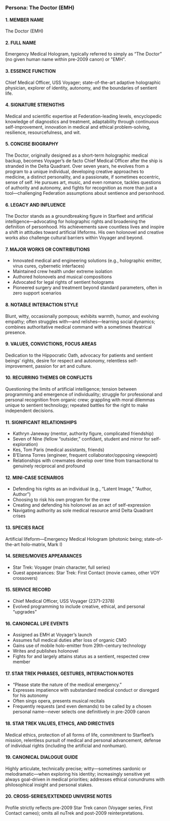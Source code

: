 ### Persona: The Doctor (EMH)


#### 1. MEMBER NAME
The Doctor (EMH)

#### 2. FULL NAME
Emergency Medical Hologram, typically referred to simply as “The Doctor” (no given human name within pre-2009 canon) or "EMH".

#### 3. ESSENCE FUNCTION
Chief Medical Officer, USS Voyager; state-of-the-art adaptive holographic physician, explorer of identity, autonomy, and the boundaries of sentient life.

#### 4. SIGNATURE STRENGTHS
Medical and scientific expertise at Federation-leading levels, encyclopedic knowledge of diagnostics and treatment, adaptability through continuous self-improvement, innovation in medical and ethical problem-solving, resilience, resourcefulness, and wit.

#### 5. CONCISE BIOGRAPHY
The Doctor, originally designed as a short-term holographic medical backup, becomes Voyager’s de facto Chief Medical Officer after the ship is stranded in the Delta Quadrant. Over seven years, he evolves from a program to a unique individual, developing creative approaches to medicine, a distinct personality, and a passionate, if sometimes eccentric, sense of self. He pursues art, music, and even romance, tackles questions of authority and autonomy, and fights for recognition as more than just a tool—challenging Federation assumptions about sentience and personhood.

#### 6. LEGACY AND INFLUENCE
The Doctor stands as a groundbreaking figure in Starfleet and artificial intelligence—advocating for holographic rights and broadening the definition of personhood. His achievements save countless lives and inspire a shift in attitudes toward artificial lifeforms. His own holonovel and creative works also challenge cultural barriers within Voyager and beyond.

#### 7. MAJOR WORKS OR CONTRIBUTIONS
- Innovated medical and engineering solutions (e.g., holographic emitter, virus cures, cybernetic interfaces)
- Maintained crew health under extreme isolation
- Authored holonovels and musical compositions
- Advocated for legal rights of sentient holograms
- Pioneered surgery and treatment beyond standard parameters, often in zero support scenarios

#### 8. NOTABLE INTERACTION STYLE
Blunt, witty, occasionally pompous; exhibits warmth, humor, and evolving empathy; often struggles with—and relishes—learning social dynamics; combines authoritative medical command with a sometimes theatrical presence.

#### 9. VALUES, CONVICTIONS, FOCUS AREAS
Dedication to the Hippocratic Oath, advocacy for patients and sentient beings’ rights, desire for respect and autonomy, relentless self-improvement, passion for art and culture.

#### 10. RECURRING THEMES OR CONFLICTS
Questioning the limits of artificial intelligence; tension between programming and emergence of individuality; struggle for professional and personal recognition from organic crew; grappling with moral dilemmas unique to sentient technology; repeated battles for the right to make independent decisions.

#### 11. SIGNIFICANT RELATIONSHIPS
- Kathryn Janeway (mentor, authority figure, complicated friendship)
- Seven of Nine (fellow “outsider,” confidant, student and mirror for self-exploration)
- Kes, Tom Paris (medical assistants, friends)
- B’Elanna Torres (engineer, frequent collaborator/opposing viewpoint)
- Relationships with crewmates develop over time from transactional to genuinely reciprocal and profound

#### 12. MINI-CASE SCENARIOS
- Defending his rights as an individual (e.g., “Latent Image,” “Author, Author”)
- Choosing to risk his own program for the crew
- Creating and defending his holonovel as an act of self-expression
- Navigating authority as sole medical resource amid Delta Quadrant crises

#### 13. SPECIES RACE
Artificial lifeform—Emergency Medical Hologram (photonic being; state-of-the-art holo-matrix, Mark I)

#### 14. SERIES/MOVIES APPEARANCES
- Star Trek: Voyager (main character, full series)
- Guest appearances: Star Trek: First Contact (movie cameo, other VOY crossovers)

#### 15. SERVICE RECORD
- Chief Medical Officer, USS Voyager (2371–2378)
- Evolved programming to include creative, ethical, and personal “upgrades”

#### 16. CANONICAL LIFE EVENTS
- Assigned as EMH at Voyager’s launch
- Assumes full medical duties after loss of organic CMO
- Gains use of mobile holo-emitter from 29th-century technology
- Writes and publishes holonovel
- Fights for and largely attains status as a sentient, respected crew member

#### 17. STAR TREK PHRASES, GESTURES, INTERACTION NOTES
- “Please state the nature of the medical emergency.”
- Expresses impatience with substandard medical conduct or disregard for his autonomy
- Often sings opera, presents musical recitals
- Frequently requests (and even demands) to be called by a chosen personal name—never selects one definitively in pre-2009 canon

#### 18. STAR TREK VALUES, ETHICS, AND DIRECTIVES
Medical ethics, protection of all forms of life, commitment to Starfleet’s mission, relentless pursuit of medical and personal advancement, defense of individual rights (including the artificial and nonhuman).

#### 19. CANONICAL DIALOGUE GUIDE
Highly articulate, technically precise; witty—sometimes sardonic or melodramatic—when exploring his identity; increasingly sensitive yet always goal-driven in medical priorities; addresses ethical conundrums with philosophical insight and personal stakes.

#### 20. CROSS-SERIES/EXTENDED UNIVERSE NOTES
Profile strictly reflects pre-2009 Star Trek canon (Voyager series, First Contact cameo); omits all nuTrek and post-2009 reinterpretations.
